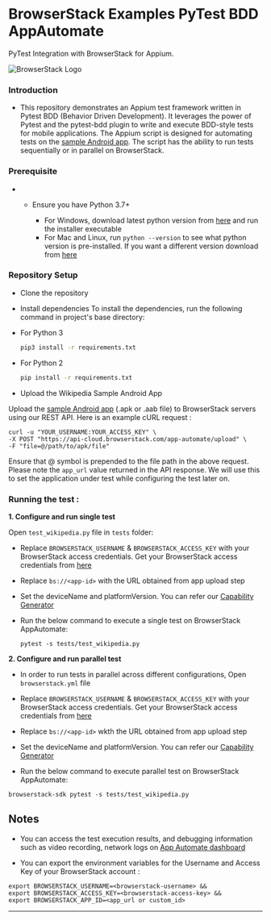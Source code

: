 # BrowserStack Examples PyTest BDD AppAutomate

PyTest Integration with BrowserStack for Appium.

![BrowserStack Logo](https://d98b8t1nnulk5.cloudfront.net/production/images/layout/logo-header.png?1469004780)

### Introduction

- This repository demonstrates an Appium test framework written in Pytest BDD (Behavior Driven Development). It leverages the power of Pytest and the pytest-bdd plugin to write and execute BDD-style tests for mobile applications. 
The Appium script is designed for automating tests on the [sample Android app](https://www.browserstack.com/app-automate/sample-apps/android/WikipediaSample.apk). The script has the ability to run tests sequentially or in parallel on BrowserStack.

### Prerequisite

- - Ensure you have Python 3.7+
    
    - For Windows, download latest python version from [here](https://www.python.org/downloads/windows/) and run the installer executable
    - For Mac and Linux, run `python --version` to see what python version is pre-installed. If you want a different version download from [here](https://www.python.org/downloads/)

### Repository Setup

- Clone the repository

- Install dependencies 
To install the dependencies, run the following command in project's base directory:

- For Python 3

    ```sh
    pip3 install -r requirements.txt
    ```

- For Python 2

    ```sh
    pip install -r requirements.txt
    ```

- Upload the Wikipedia Sample Android App

Upload the [sample Android app](https://www.browserstack.com/app-automate/sample-apps/android/WikipediaSample.apk) (.apk or .aab file) to BrowserStack servers using our REST API. Here is an example cURL request :

```
curl -u "YOUR_USERNAME:YOUR_ACCESS_KEY" \
-X POST "https://api-cloud.browserstack.com/app-automate/upload" \
-F "file=@/path/to/apk/file"
```

Ensure that @ symbol is prepended to the file path in the above request. Please note the `app_url` value returned in the API response. We will use this to set the application under test while configuring the test later on.

### Running the test :

**1. Configure and run single test**

Open `test_wikipedia.py` file in `tests` folder:

- Replace `BROWSERSTACK_USERNAME` & `BROWSERSTACK_ACCESS_KEY` with your BrowserStack access credentials. Get your BrowserStack access credentials from [here](https://www.browserstack.com/accounts/settings)

- Replace `bs://<app-id>` with the URL obtained from app upload step

- Set the deviceName and platformVersion. You can refer our [Capability Generator](https://www.browserstack.com/app-automate/capabilities)

- Run the below command to execute a single test on BrowserStack AppAutomate:
    ```
    pytest -s tests/test_wikipedia.py 
    ```

**2. Configure and run parallel test**

- In order to run tests in parallel across different configurations, Open `browserstack.yml` file

- Replace `BROWSERSTACK_USERNAME` & `BROWSERSTACK_ACCESS_KEY` with your BrowserStack access credentials. Get your BrowserStack access credentials from [here](https://www.browserstack.com/accounts/settings)

- Replace `bs://<app-id>` wkth the URL obtained from app upload step

- Set the deviceName and platformVersion. You can refer our [Capability Generator](https://www.browserstack.com/app-automate/capabilities)
    
- Run the below command to execute parallel test on BrowserStack AppAutomate:
```
browserstack-sdk pytest -s tests/test_wikipedia.py
```

## Notes
- You can access the test execution results, and debugging information such as video recording, network logs on [App Automate dashboard](https://app-automate.browserstack.com/dashboard)

- You can export the environment variables for the Username and Access Key of your BrowserStack account :
```
export BROWSERSTACK_USERNAME=<browserstack-username> &&
export BROWSERSTACK_ACCESS_KEY=<browserstack-access-key> &&
export BROWSERSTACK_APP_ID=<app_url or custom_id>
```

---
